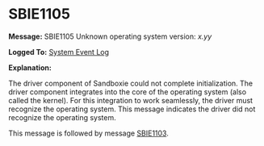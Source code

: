 # SBIE1105

**Message:** SBIE1105 Unknown operating system version: _x.yy_

**Logged To:** [System Event Log](SystemEventLog.md)

**Explanation:**

The driver component of Sandboxie could not complete initialization. The driver component integrates into the core of the operating system (also called the kernel). For this integration to work seamlessly, the driver must recognize the operating system. This message indicates the driver did not recognize the operating system.

This message is followed by message [SBIE1103](SBIE1103.md).
